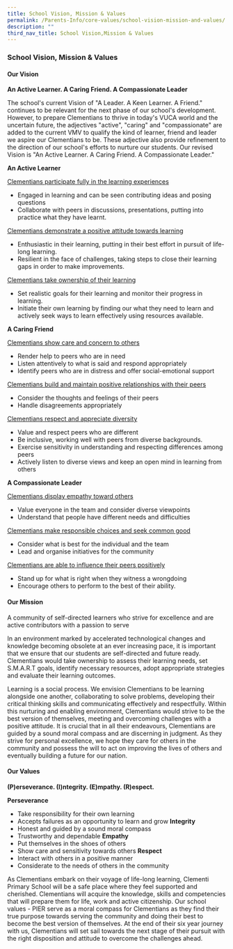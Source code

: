 ```yaml
---
title: School Vision, Mission & Values
permalink: /Parents-Info/core-values/school-vision-mission-and-values/
description: ""
third_nav_title: School Vision,Mission & Values
---
```

### School Vision, Mission & Values

#### Our Vision
**An Active Learner. A Caring Friend. A Compassionate Leader**

The school's current Vision of "A Leader. A Keen Learner. A Friend." continues to be relevant for the next phase of our school's development. However, to prepare Clementians to thrive in today's VUCA world and the uncertain future, the adjectives "active", "caring" and "compassionate" are added to the current VMV to qualify the kind of learner, friend and leader we aspire our Clementians to be. These adjective also provide refinement to the direction of our school's efforts to nurture our students. Our revised Vision is "An Active Learner. A Caring Friend. A Compassionate Leader."

**An Active Learner**

<u>Clementians participate fully in the learning experiences</u>
- Engaged in learning and can be seen contributing ideas and posing questions
- Collaborate with peers in discussions, presentations, putting into practice what they have learnt.

<u>Clementians demonstrate a positive attitude towards learning</u>
- Enthusiastic in their learning, putting in their best effort in pursuit of life-long learning.
- Resilient in the face of challenges, taking steps to close their learning gaps in order to make improvements.

<u>Clementians take ownership of their learning</u>
- Set realistic goals for their learning and monitor their progress in learning.
- Initiate their own learning by finding our what they need to learn and actively seek ways to learn effectively using resources available.


**A Caring Friend**

<u>Clementians show care and concern to others</u>
- Render help to peers who are in need
- Listen attentively to what is said and respond appropriately
- Identify peers who are in distress and offer social-emotional support

<u>Clementians build and maintain positive relationships with their peers</u>
- Consider the thoughts and feelings of their peers
- Handle disagreements appropriately

<u>Clementians respect and appreciate diversity</u>
- Value and respect peers who are different
- Be inclusive, working well with peers from diverse backgrounds.
- Exercise sensitivity in understanding and respecting differences among peers
- Actively listen to diverse views and keep an open mind in learning from others


**A Compassionate Leader**

<u>Clementians display empathy toward others</u>
- Value everyone in the team and consider diverse viewpoints
- Understand that people have different needs and difficulties

<u>Clementians make responsible choices and seek common good</u>
- Consider what is best for the individual and the team
- Lead and organise initiatives for the community

<u>Clementians are able to influence their peers positively</u>
- Stand up for what is right when they witness a wrongdoing
- Encourage others to perform to the best of their ability.

#### Our Mission
A community of self-directed learners who strive for excellence and are active contributors with a passion to serve

In an environment marked by accelerated technological changes and knowledge becoming obsolete at an ever increasing pace, it is important that we ensure that our students are self-directed and future ready. Clementians would take ownership to assess their learning needs, set S.M.A.R.T goals, identify necessary resources, adopt appropriate strategies and evaluate their learning outcomes.

Learning is a social process. We envision Clementians to be learning alongside one another, collaborating to solve problems, developing their critical thinking skills and communicating effectively and respectfully. Within this nurturing and enabling environment, Clementians would strive to be the best version of themselves, meeting and overcoming challenges with a positive attitude. It is crucial that in all their endeavours, Clementians are guided by a sound moral compass and are discerning in judgment. As they strive for personal excellence, we hope they care for others in the community and possess the will to act on improving the lives of others and eventually building a future for our nation.

#### Our Values
**(P)erseverance. (I)ntegrity. (E)mpathy. (R)espect.**


**Perseverance** <br>
- Take responsibility for their own learning
- Accepts failures as an opportunity to learn and grow
**Integrity** <br>
- Honest and guided by a sound moral compass
- Trustworthy and dependable
**Empathy**<br>
- Put themselves in the shoes of others
- Show care and sensitivity towards others
**Respect**
- Interact with others in a positive manner
- Considerate to the needs of others in the community

As Clementians embark on their voyage of life-long learning, Clementi Primary School will be a safe place where they feel supported and cherished. Clementians will acquire the knowledge, skills and competencies that will prepare them for life, work and active citizenship. Our school values - PIER serve as a moral compass for Clementians as they find their true purpose towards serving the community and doing their best to become the best version of themselves. At the end of their six year journey with us, Clementians will set sail towards the next stage of their pursuit with the right disposition and attitude to overcome the challenges ahead.